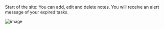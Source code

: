  
 Start of the site: You can add, edit and delete notes. You will receive an alert message of your expired tasks.
 
 
 ![image](https://user-images.githubusercontent.com/72446237/147337787-154234c9-2860-41df-9252-e65a044865f8.png)

 
 
